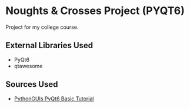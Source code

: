 # Noughts & Crosses Project (PYQT6)

Project for my college course.

## External Libraries Used

- PyQt6
- qtawesome

## Sources Used

- [PythonGUIs PyQt6 Basic Tutorial](https://www.pythonguis.com/pyqt6-tutorial/)
